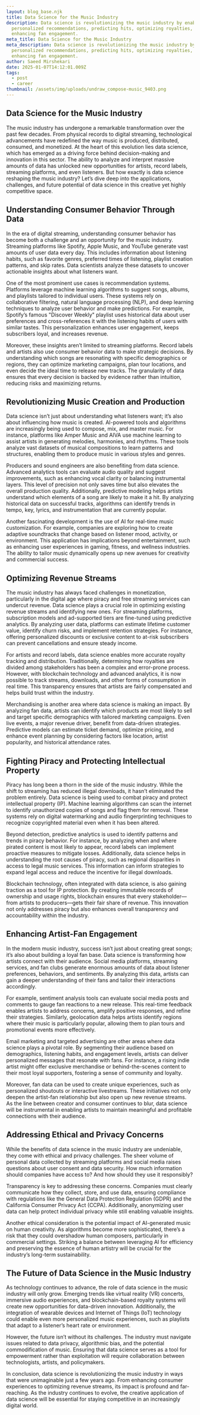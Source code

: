 ```yaml
---
layout: blog_base.njk
title: Data Science for the Music Industry
description: Data science is revolutionizing the music industry by enabling
  personalized recommendations, predicting hits, optimizing royalties, and
  enhancing fan engagement. 
meta_title: Data Science for the Music Industry
meta_description: Data science is revolutionizing the music industry by enabling
  personalized recommendations, predicting hits, optimizing royalties, and
  enhancing fan engagement. 
author: Saeed Mirshekari
date: 2025-01-07T14:12:01.009Z
tags:
  - post
  - career
thumbnail: /assets/img/uploads/undraw_compose-music_9403.png
---
```

## Data Science for the Music Industry

The music industry has undergone a remarkable transformation over the past few decades. From physical records to digital streaming, technological advancements have redefined the way music is produced, distributed, consumed, and monetized. At the heart of this evolution lies data science, which has emerged as a driving force behind decision-making and innovation in this sector. The ability to analyze and interpret massive amounts of data has unlocked new opportunities for artists, record labels, streaming platforms, and even listeners. But how exactly is data science reshaping the music industry? Let’s dive deep into the applications, challenges, and future potential of data science in this creative yet highly competitive space.

## Understanding Consumer Behavior Through Data

In the era of digital streaming, understanding consumer behavior has become both a challenge and an opportunity for the music industry. Streaming platforms like Spotify, Apple Music, and YouTube generate vast amounts of user data every day. This includes information about listening habits, such as favorite genres, preferred times of listening, playlist creation patterns, and skip rates. Data scientists analyze these datasets to uncover actionable insights about what listeners want.

One of the most prominent use cases is recommendation systems. Platforms leverage machine learning algorithms to suggest songs, albums, and playlists tailored to individual users. These systems rely on collaborative filtering, natural language processing (NLP), and deep learning techniques to analyze user behavior and make predictions. For example, Spotify’s famous "Discover Weekly" playlist uses historical data about user preferences and cross-references it with the listening habits of users with similar tastes. This personalization enhances user engagement, keeps subscribers loyal, and increases revenue.

Moreover, these insights aren’t limited to streaming platforms. Record labels and artists also use consumer behavior data to make strategic decisions. By understanding which songs are resonating with specific demographics or regions, they can optimize marketing campaigns, plan tour locations, and even decide the ideal time to release new tracks. The granularity of data ensures that every decision is backed by evidence rather than intuition, reducing risks and maximizing returns.

## Revolutionizing Music Creation and Production

Data science isn’t just about understanding what listeners want; it’s also about influencing how music is created. AI-powered tools and algorithms are increasingly being used to compose, mix, and master music. For instance, platforms like Amper Music and AIVA use machine learning to assist artists in generating melodies, harmonies, and rhythms. These tools analyze vast datasets of musical compositions to learn patterns and structures, enabling them to produce music in various styles and genres.

Producers and sound engineers are also benefiting from data science. Advanced analytics tools can evaluate audio quality and suggest improvements, such as enhancing vocal clarity or balancing instrumental layers. This level of precision not only saves time but also elevates the overall production quality. Additionally, predictive modeling helps artists understand which elements of a song are likely to make it a hit. By analyzing historical data on successful tracks, algorithms can identify trends in tempo, key, lyrics, and instrumentation that are currently popular.

Another fascinating development is the use of AI for real-time music customization. For example, companies are exploring how to create adaptive soundtracks that change based on listener mood, activity, or environment. This application has implications beyond entertainment, such as enhancing user experiences in gaming, fitness, and wellness industries. The ability to tailor music dynamically opens up new avenues for creativity and commercial success.

## Optimizing Revenue Streams

The music industry has always faced challenges in monetization, particularly in the digital age where piracy and free streaming services can undercut revenue. Data science plays a crucial role in optimizing existing revenue streams and identifying new ones. For streaming platforms, subscription models and ad-supported tiers are fine-tuned using predictive analytics. By analyzing user data, platforms can estimate lifetime customer value, identify churn risks, and implement retention strategies. For instance, offering personalized discounts or exclusive content to at-risk subscribers can prevent cancellations and ensure steady income.

For artists and record labels, data science enables more accurate royalty tracking and distribution. Traditionally, determining how royalties are divided among stakeholders has been a complex and error-prone process. However, with blockchain technology and advanced analytics, it is now possible to track streams, downloads, and other forms of consumption in real time. This transparency ensures that artists are fairly compensated and helps build trust within the industry.

Merchandising is another area where data science is making an impact. By analyzing fan data, artists can identify which products are most likely to sell and target specific demographics with tailored marketing campaigns. Even live events, a major revenue driver, benefit from data-driven strategies. Predictive models can estimate ticket demand, optimize pricing, and enhance event planning by considering factors like location, artist popularity, and historical attendance rates.

## Fighting Piracy and Protecting Intellectual Property

Piracy has long been a thorn in the side of the music industry. While the shift to streaming has reduced illegal downloads, it hasn’t eliminated the problem entirely. Data science is being used to combat piracy and protect intellectual property (IP). Machine learning algorithms can scan the internet to identify unauthorized copies of songs and flag them for removal. These systems rely on digital watermarking and audio fingerprinting techniques to recognize copyrighted material even when it has been altered.

Beyond detection, predictive analytics is used to identify patterns and trends in piracy behavior. For instance, by analyzing when and where pirated content is most likely to appear, record labels can implement proactive measures to mitigate losses. Additionally, data science helps in understanding the root causes of piracy, such as regional disparities in access to legal music services. This information can inform strategies to expand legal access and reduce the incentive for illegal downloads.

Blockchain technology, often integrated with data science, is also gaining traction as a tool for IP protection. By creating immutable records of ownership and usage rights, blockchain ensures that every stakeholder—from artists to producers—gets their fair share of revenue. This innovation not only addresses piracy but also enhances overall transparency and accountability within the industry.

## Enhancing Artist-Fan Engagement

In the modern music industry, success isn’t just about creating great songs; it’s also about building a loyal fan base. Data science is transforming how artists connect with their audience. Social media platforms, streaming services, and fan clubs generate enormous amounts of data about listener preferences, behaviors, and sentiments. By analyzing this data, artists can gain a deeper understanding of their fans and tailor their interactions accordingly.

For example, sentiment analysis tools can evaluate social media posts and comments to gauge fan reactions to a new release. This real-time feedback enables artists to address concerns, amplify positive responses, and refine their strategies. Similarly, geolocation data helps artists identify regions where their music is particularly popular, allowing them to plan tours and promotional events more effectively.

Email marketing and targeted advertising are other areas where data science plays a pivotal role. By segmenting their audience based on demographics, listening habits, and engagement levels, artists can deliver personalized messages that resonate with fans. For instance, a rising indie artist might offer exclusive merchandise or behind-the-scenes content to their most loyal supporters, fostering a sense of community and loyalty.

Moreover, fan data can be used to create unique experiences, such as personalized shoutouts or interactive livestreams. These initiatives not only deepen the artist-fan relationship but also open up new revenue streams. As the line between creator and consumer continues to blur, data science will be instrumental in enabling artists to maintain meaningful and profitable connections with their audience.

## Addressing Ethical and Privacy Concerns

While the benefits of data science in the music industry are undeniable, they come with ethical and privacy challenges. The sheer volume of personal data collected by streaming platforms and social media raises questions about user consent and data security. How much information should companies have access to? And how should they use it responsibly?

Transparency is key to addressing these concerns. Companies must clearly communicate how they collect, store, and use data, ensuring compliance with regulations like the General Data Protection Regulation (GDPR) and the California Consumer Privacy Act (CCPA). Additionally, anonymizing user data can help protect individual privacy while still enabling valuable insights.

Another ethical consideration is the potential impact of AI-generated music on human creativity. As algorithms become more sophisticated, there’s a risk that they could overshadow human composers, particularly in commercial settings. Striking a balance between leveraging AI for efficiency and preserving the essence of human artistry will be crucial for the industry’s long-term sustainability.

## The Future of Data Science in the Music Industry

As technology continues to advance, the role of data science in the music industry will only grow. Emerging trends like virtual reality (VR) concerts, immersive audio experiences, and blockchain-based royalty systems will create new opportunities for data-driven innovation. Additionally, the integration of wearable devices and Internet of Things (IoT) technology could enable even more personalized music experiences, such as playlists that adapt to a listener’s heart rate or environment.

However, the future isn’t without its challenges. The industry must navigate issues related to data privacy, algorithmic bias, and the potential commodification of music. Ensuring that data science serves as a tool for empowerment rather than exploitation will require collaboration between technologists, artists, and policymakers.

In conclusion, data science is revolutionizing the music industry in ways that were unimaginable just a few years ago. From enhancing consumer experiences to optimizing revenue streams, its impact is profound and far-reaching. As the industry continues to evolve, the creative application of data science will be essential for staying competitive in an increasingly digital world.